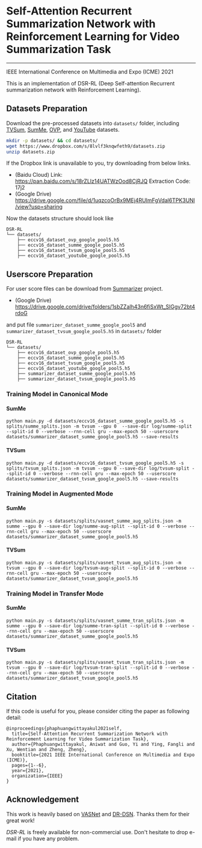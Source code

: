 # Self-Attention Recurrent Summarization Network with Reinforcement Learning for Video Summarization Task
___
IEEE International Conference on Multimedia and Expo (ICME) 2021


This is an implementation of DSR-RL (Deep Self-attention Recurrent summarization network with Reinforcement Learning).

## Datasets Preparation

Download the pre-processed datasets into `datasets/` folder, including [TVSum](https://github.com/yalesong/tvsum), [SumMe](https://gyglim.github.io/me/vsum/index.html), [OVP](https://sites.google.com/site/vsummsite/download), and [YouTube](https://sites.google.com/site/vsummsite/download) datasets.

```sh
mkdir -p datasets/ && cd datasets/
wget https://www.dropbox.com/s/8lvlf3knqwfeth9/datasets.zip
unzip datasets.zip
```

If the Dropbox link is unavailable to you, try downloading from below links.

+ (Baidu Cloud) Link: https://pan.baidu.com/s/18rZLlz14UATWzOod8CjRJQ Extraction Code: 17j2
+ (Google Drive) https://drive.google.com/file/d/1uqzcoOrBx9MEj4RUImFgVdal6TPK3UNl/view?usp=sharing

Now the datasets structure should look like

```
DSR-RL
└── datasets/
    ├── eccv16_dataset_ovp_google_pool5.h5
    ├── eccv16_dataset_summe_google_pool5.h5
    ├── eccv16_dataset_tvsum_google_pool5.h5
    ├── eccv16_dataset_youtube_google_pool5.h5
```

## Userscore Preparation
For user score files can be download from [Summarizer](https://github.com/sylvainma/Summarizer) project.

+ (Google Drive) https://drive.google.com/drive/folders/1sbZZalh43n6fiSxWt_SIGgv72bt4rdoG

and put file `summarizer_dataset_summe_google_pool5` and `summarizer_dataset_tvsum_google_pool5.h5` in `datasets/` folder

```
DSR-RL
└── datasets/
    ├── eccv16_dataset_ovp_google_pool5.h5
    ├── eccv16_dataset_summe_google_pool5.h5
    ├── eccv16_dataset_tvsum_google_pool5.h5
    ├── eccv16_dataset_youtube_google_pool5.h5
    ├── summarizer_dataset_summe_google_pool5.h5
    ├── summarizer_dataset_tvsum_google_pool5.h5
```

### Training Model in Canonical Mode
#### SumMe
```
python main.py -d datasets/eccv16_dataset_summe_google_pool5.h5 -s splits/summe_splits.json -m tvsum --gpu 0  --save-dir log/summe-split --split-id 0 --verbose --rnn-cell gru --max-epoch 50 --userscore datasets/summarizer_dataset_summe_google_pool5.h5 --save-results
```

#### TVSum
```
python main.py -d datasets/eccv16_dataset_tvsum_google_pool5.h5 -s splits/tvsum_splits.json -m tvsum --gpu 0 --save-dir log/tvsum-split --split-id 0 --verbose --rnn-cell gru --max-epoch 50 --userscore datasets/summarizer_dataset_tvsum_google_pool5.h5 --save-results
```

### Training Model in Augmented Mode

#### SumMe
```
python main.py -s datasets/splits/vasnet_summe_aug_splits.json -m summe --gpu 0 --save-dir log/summe-aug-split --split-id 0 --verbose --rnn-cell gru --max-epoch 50 --userscore datasets/summarizer_dataset_summe_google_pool5.h5
```

#### TVSum
```
python main.py -s datasets/splits/vasnet_tvsum_aug_splits.json -m tvsum --gpu 0 --save-dir log/tvsum-aug-split --split-id 0 --verbose --rnn-cell gru --max-epoch 50 --userscore datasets/summarizer_dataset_tvsum_google_pool5.h5
```

### Training Model in Transfer Mode

#### SumMe
```
python main.py -s datasets/splits/vasnet_summe_tran_splits.json -m summe --gpu 0 --save-dir log/summe-tran-split --split-id 0 --verbose --rnn-cell gru --max-epoch 50 --userscore datasets/summarizer_dataset_summe_google_pool5.h5
```

#### TVSum
```
python main.py -s datasets/splits/vasnet_tvsum_tran_splits.json -m tvsum --gpu 0 --save-dir log/tvsum-tran-split --split-id 0 --verbose --rnn-cell gru --max-epoch 50 --userscore datasets/summarizer_dataset_tvsum_google_pool5.h5
```

## Citation
If this code is useful for you, please consider citing the paper as following detail:
```
@inproceedings{phaphuangwittayakul2021self,
  title={Self-Attention Recurrent Summarization Network with Reinforcement Learning for Video Summarization Task},
  author={Phaphuangwittayakul, Aniwat and Guo, Yi and Ying, Fangli and Xu, Wentian and Zheng, Zheng},
  booktitle={2021 IEEE International Conference on Multimedia and Expo (ICME)},
  pages={1--6},
  year={2021},
  organization={IEEE}
}
```

## Acknowledgement
This work is heavily based on [VASNet](https://github.com/ok1zjf/VASNet) and [DR-DSN](https://github.com/KaiyangZhou/pytorch-vsumm-reinforce). Thanks them for their great work!

<em>DSR-RL</em> is freely available for non-commercial use. Don't hesitate to drop e-mail if you have any problem.